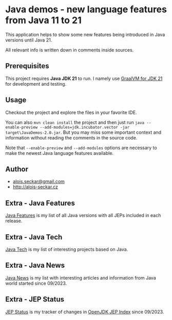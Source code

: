 # Java demos - new language features from Java 11 to 21

This application helps to show some new features being introduced in Java versions until Java 21.

All relevant info is written down in comments inside sources.

## Prerequisites 
This project requires **Java JDK 21** to run. I namely use [GraalVM for JDK 21](https://medium.com/graalvm/graalvm-for-jdk-21-is-here-ee01177dd12d) for development and testing.

## Usage
Checkout the project and explore the files in your favorite IDE.

You can also `mvn clean install` the project and then just run `java --enable-preview --add-modules=jdk.incubator.vector -jar target\JavaDemos-2.0.jar`. 
But you may miss some important context and information without reading the comments in the source code. 

Note that `--enable-preview` and `--add-modules` options are necessary to make the newest Java language features available.

## Author
* alois.seckar@gmail.com
* http://alois-seckar.cz

## Extra - Java Features
[Java Features](JavaFeatures.md) is my list of all Java versions with all JEPs included in each release.

## Extra - Java Tech
[Java Tech](JavaTech.md) is my list of interesting projects based on Java.

## Extra - Java News
[Java News](JavaNews.md) is my list with interesting articles and information from Java world started since 09/2023.

## Extra - JEP Status
[JEP Status](JEPStatus.md) is my tracker of changes in [OpenJDK JEP Index](https://openjdk.org/jeps/0) since 09/2023.
